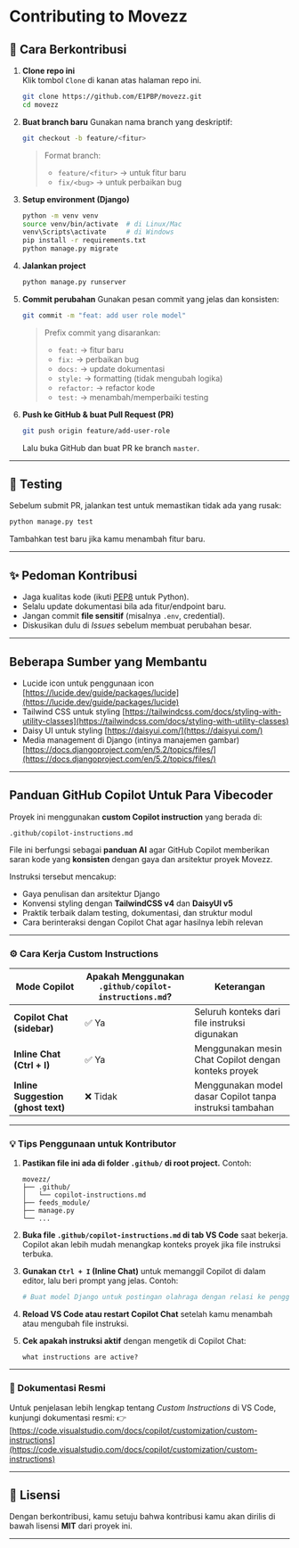 # Contributing to Movezz

## 📌 Cara Berkontribusi

1. **Clone repo ini**  
   Klik tombol `Clone` di kanan atas halaman repo ini.

   ```bash
   git clone https://github.com/E1PBP/movezz.git
   cd movezz
   ```

2. **Buat branch baru**
   Gunakan nama branch yang deskriptif:

   ```bash
   git checkout -b feature/<fitur>
   ```

   > Format branch:
   >
   > - `feature/<fitur>` → untuk fitur baru
   > - `fix/<bug>` → untuk perbaikan bug

3. **Setup environment (Django)**

   ```bash
   python -m venv venv
   source venv/bin/activate  # di Linux/Mac
   venv\Scripts\activate     # di Windows
   pip install -r requirements.txt
   python manage.py migrate
   ```

4. **Jalankan project**

   ```bash
   python manage.py runserver
   ```

5. **Commit perubahan**
   Gunakan pesan commit yang jelas dan konsisten:

   ```bash
   git commit -m "feat: add user role model"
   ```

   > Prefix commit yang disarankan:
   >
   > - `feat:` → fitur baru
   > - `fix:` → perbaikan bug
   > - `docs:` → update dokumentasi
   > - `style:` → formatting (tidak mengubah logika)
   > - `refactor:` → refactor kode
   > - `test:` → menambah/memperbaiki testing

6. **Push ke GitHub & buat Pull Request (PR)**

   ```bash
   git push origin feature/add-user-role
   ```

   Lalu buka GitHub dan buat PR ke branch `master`.

---

## 🧪 Testing

Sebelum submit PR, jalankan test untuk memastikan tidak ada yang rusak:

```bash
python manage.py test
```

Tambahkan test baru jika kamu menambah fitur baru.

---

## ✨ Pedoman Kontribusi

- Jaga kualitas kode (ikuti [PEP8](https://peps.python.org/pep-0008/) untuk Python).
- Selalu update dokumentasi bila ada fitur/endpoint baru.
- Jangan commit **file sensitif** (misalnya `.env`, credential).
- Diskusikan dulu di _Issues_ sebelum membuat perubahan besar.

---

## Beberapa Sumber yang Membantu

- Lucide icon untuk penggunaan icon [https://lucide.dev/guide/packages/lucide](https://lucide.dev/guide/packages/lucide)
- Tailwind CSS untuk styling [https://tailwindcss.com/docs/styling-with-utility-classes](https://tailwindcss.com/docs/styling-with-utility-classes)
- Daisy UI untuk styling [https://daisyui.com/](https://daisyui.com/)
- Media management di Django (intinya manajemen gambar) [https://docs.djangoproject.com/en/5.2/topics/files/](https://docs.djangoproject.com/en/5.2/topics/files/)

---

## Panduan GitHub Copilot Untuk Para Vibecoder

Proyek ini menggunakan **custom Copilot instruction** yang berada di:

```
.github/copilot-instructions.md
```

File ini berfungsi sebagai **panduan AI** agar GitHub Copilot memberikan saran kode yang **konsisten** dengan gaya dan arsitektur proyek Movezz.

Instruksi tersebut mencakup:

- Gaya penulisan dan arsitektur Django
- Konvensi styling dengan **TailwindCSS v4** dan **DaisyUI v5**
- Praktik terbaik dalam testing, dokumentasi, dan struktur modul
- Cara berinteraksi dengan Copilot Chat agar hasilnya lebih relevan

---

### ⚙️ Cara Kerja Custom Instructions

| Mode Copilot                       | Apakah Menggunakan `.github/copilot-instructions.md`? | Keterangan                                               |
| ---------------------------------- | ----------------------------------------------------- | -------------------------------------------------------- |
| **Copilot Chat (sidebar)**         | ✅ Ya                                                 | Seluruh konteks dari file instruksi digunakan            |
| **Inline Chat (Ctrl + I)**         | ✅ Ya                                                 | Menggunakan mesin Chat Copilot dengan konteks proyek     |
| **Inline Suggestion (ghost text)** | ❌ Tidak                                              | Menggunakan model dasar Copilot tanpa instruksi tambahan |

---

### 💡 Tips Penggunaan untuk Kontributor

1. **Pastikan file ini ada di folder `.github/` di root project.**
   Contoh:

   ```
   movezz/
   ├── .github/
   │   └── copilot-instructions.md
   ├── feeds_module/
   ├── manage.py
   └── ...
   ```

2. **Buka file `.github/copilot-instructions.md` di tab VS Code** saat bekerja.
   Copilot akan lebih mudah menangkap konteks proyek jika file instruksi terbuka.

3. **Gunakan `Ctrl + I` (Inline Chat)** untuk memanggil Copilot di dalam editor, lalu beri prompt yang jelas.
   Contoh:

   ```python
   # Buat model Django untuk postingan olahraga dengan relasi ke pengguna
   ```

4. **Reload VS Code atau restart Copilot Chat** setelah kamu menambah atau mengubah file instruksi.

5. **Cek apakah instruksi aktif** dengan mengetik di Copilot Chat:

   ```
   what instructions are active?
   ```

---

### 📘 Dokumentasi Resmi

Untuk penjelasan lebih lengkap tentang _Custom Instructions_ di VS Code, kunjungi dokumentasi resmi:
👉 [https://code.visualstudio.com/docs/copilot/customization/custom-instructions](https://code.visualstudio.com/docs/copilot/customization/custom-instructions)


---

## 📜 Lisensi

Dengan berkontribusi, kamu setuju bahwa kontribusi kamu akan dirilis di bawah lisensi **MIT** dari proyek ini.

---
